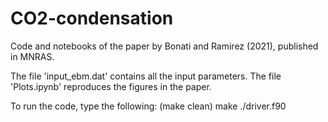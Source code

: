 # CO2-condensation

Code and notebooks of the paper by Bonati and Ramirez (2021), published in MNRAS. 

The file 'input_ebm.dat' contains all the input parameters. The file 'Plots.ipynb' reproduces the figures in the paper.

To run the code, type the following:
(make clean)
make
./driver.f90
